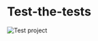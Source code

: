 # Test-the-tests
![Test project](https://github.com/MaxPhaneuf/Test-the-tests/workflows/Test%20project/badge.svg)
